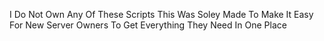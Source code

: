 I Do Not Own Any Of These Scripts This Was Soley Made To Make It Easy For New Server Owners To Get Everything They Need In One Place
